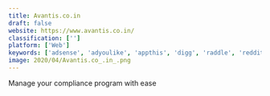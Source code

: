 ```yaml
---
title: Avantis.co.in
draft: false 
website: https://www.avantis.co.in/
classification: ['']
platform: ['Web']
keywords: ['adsense', 'adyoulike', 'appthis', 'digg', 'raddle', 'reddit', 'strossle', 'zedo', 'zemanta']
image: 2020/04/Avantis.co_.in_.png
---
```

Manage your compliance program with ease
